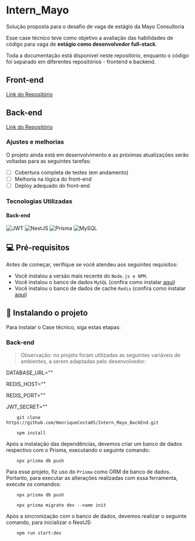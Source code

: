 # Intern_Mayo
Solução proposta para o desafio de vaga de estágio da Mayo Consultoria

Esse case técnico teve como objetivo a avaliação das habilidades de código para vaga de **estágio como desenvolvedor full-stack**.

Toda a documentação está disponível neste repositório, enquanto o código foi separado em diferentes repositórios - frontend e backend.

## Front-end
[Link do Repositório](https://github.com/HenriqueCosta05/Intern_Mayo_FrontEnd)

## Back-end
[Link do Repositório](https://github.com/HenriqueCosta05/Intern_Mayo_BackEnd)

### Ajustes e melhorias

O projeto ainda está em desenvolvimento e as próximas atualizações serão voltadas para as seguintes tarefas:

- [ ] Cobertura completa de testes (em andamento)
- [ ] Melhoria na lógica do front-end
- [ ] Deploy adequado do front-end

### Tecnologias Utilizadas


#### Back-end
![JWT](https://img.shields.io/badge/JWT-black?style=for-the-badge&logo=JSON%20web%20tokens)
![NestJS](https://img.shields.io/badge/nestjs-%23E0234E.svg?style=for-the-badge&logo=nestjs&logoColor=white)
![Prisma](https://img.shields.io/badge/Prisma-3982CE?style=for-the-badge&logo=Prisma&logoColor=white)
![MySQL](https://img.shields.io/badge/mysql-4479A1.svg?style=for-the-badge&logo=mysql&logoColor=white)


## 💻 Pré-requisitos

Antes de começar, verifique se você atendeu aos seguintes requisitos:

- Você instalou a versão mais recente do `Node.js e NPM`.
- Você instalou o banco de dados `MySQL` (confira como instalar [aqui](https://dev.mysql.com/downloads/installer/))
- Você instalou o banco de dados de cache `Redis` (confira como instalar [aqui](https://redis.io/docs/latest/operate/oss_and_stack/install/install-redis/))


## 🚀 Instalando o projeto

Para instalar o Case técnico, siga estas etapas:


### Back-end

> Observação: no projeto foram utilizadas as seguintes variáveis de ambientes, a serem adaptadas pelo desenvolvedor:

DATABASE_URL=""

REDIS_HOST=""

REDIS_PORT=""

JWT_SECRET=""


```
    git clone https://github.com/HenriqueCosta05/Intern_Mayo_BackEnd.git
```

```
    npm install
```

 Após a instalação das dependências, devemos criar um banco de dados respectivo com o Prisma, executando o seguinte comando:

```
    npx prisma db push
```

Para esse projeto, fiz uso do `Prisma` como ORM de banco de dados. Portanto, para executar as alterações realizadas com essa ferramenta, execute os comandos:

```
    npx prisma db push 
```
```
    npx prisma migrate dev --name init
```
Após a sincronização com o banco de dados, devemos realizar o seguinte comando, para inicializar o NestJS:

```
    npm run start:dev
```

